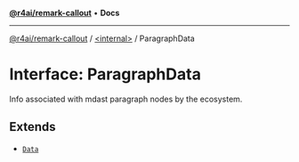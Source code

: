 [**@r4ai/remark-callout**](../../README.md) • **Docs**

***

[@r4ai/remark-callout](../../globals.md) / [\<internal\>](../README.md) / ParagraphData

# Interface: ParagraphData

Info associated with mdast paragraph nodes by the ecosystem.

## Extends

- [`Data`](Data.md)
